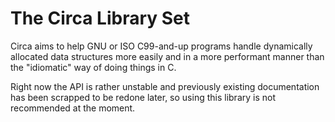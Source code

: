 # The Circa Library Set

Circa aims to help GNU or ISO C99-and-up programs handle dynamically allocated
data structures more easily and in a more performant manner than the
"idiomatic" way of doing things in C.

Right now the API is rather unstable and previously existing documentation
has been scrapped to be redone later, so using this library is not recommended
at the moment.
